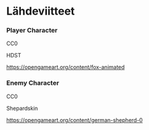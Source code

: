 # Lähdeviitteet

### Player Character

CC0

HDST

https://opengameart.org/content/fox-animated

### Enemy Character

CC0

Shepardskin

https://opengameart.org/content/german-shepherd-0
